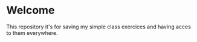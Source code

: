 # Welcome

This repository it's for saving my simple class exercices and having acces to them everywhere.

